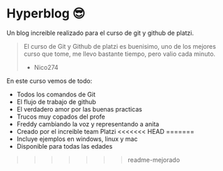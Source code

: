 # Hyperblog 😎

Un blog increible realizado para el curso de git y github de platzi.

> El curso de Git y Github de platzi es buenisimo, uno de los mejores curso que tome, me llevo bastante tiempo, pero valio cada minuto.
>
> - Nico274

En este curso vemos de todo:

- Todos los comandos de Git
- El flujo de trabajo de github
- El verdadero amor por las buenas practicas
- Trucos muy copados del profe
- Freddy cambiando la voz y representando a anita
- Creado por el increible team Platzi
<<<<<<< HEAD
=======
- Incluye ejemplos en windows, linux y mac
- Disponible para todas las edades
>>>>>>> readme-mejorado
